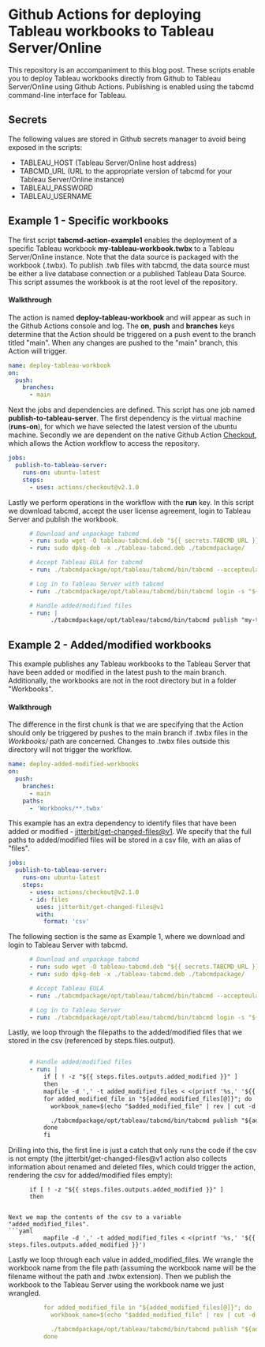 # Github Actions for deploying Tableau workbooks to Tableau Server/Online

This repository is an accompaniment to this blog post. These scripts enable you to deploy Tableau workbooks directly from Github to Tableau Server/Online using Github Actions. 
Publishing is enabled using the tabcmd command-line interface for Tableau. 

## Secrets

The following values are stored in Github secrets manager to avoid being exposed in the scripts:
- TABLEAU_HOST (Tableau Server/Online host address)
- TABCMD_URL (URL to the appropriate version of tabcmd for your Tableau Server/Online instance)
- TABLEAU_PASSWORD
- TABLEAU_USERNAME


## Example 1 - Specific workbooks

The first script <b>tabcmd-action-example1</b> enables the deployment of a specific Tableau workbook <b>my-tableau-workbook.twbx</b> to a Tableau Server/Online instance. Note that the data source is packaged with the workbook (.twbx). To publish .twb files with tabcmd, the data source must be either a live database connection or a published Tableau Data Source. This script assumes the workbook is at the root level of the repository.

#### Walkthrough
The action is named <b>deploy-tableau-workbook</b> and will appear as such in the Github Actions console and log. The <b>on</b>, <b>push</b> and <b>branches</b> keys determine that the Action should be triggered on a push event to the branch titled "main". When any changes are pushed to the "main" branch, this Action will trigger.

```yaml
name: deploy-tableau-workbook
on:
  push:
    branches:
      - main
```

Next the jobs and dependencies are defined. This script has one job named <b>publish-to-tableau-server</b>. The first dependency is the virtual machine (<b>runs-on</b>), for which we have selected the latest version of the ubuntu machine. Secondly we are dependent on the native Github Action [Checkout](https://github.com/actions/checkout), which allows the Action workflow to access the repository.

```yaml
jobs:
  publish-to-tableau-server:
    runs-on: ubuntu-latest
    steps:
      - uses: actions/checkout@v2.1.0

```

Lastly we perform operations in the workflow with the <b>run</b> key. In this script we download tabcmd, accept the user license agreement, login to Tableau Server and publish the workbook.

```yaml
      # Download and unpackage tabcmd
      - run: sudo wget -O tableau-tabcmd.deb "${{ secrets.TABCMD_URL }}"
      - run: sudo dpkg-deb -x ./tableau-tabcmd.deb ./tabcmdpackage/

      # Accept Tableau EULA for tabcmd
      - run: ./tabcmdpackage/opt/tableau/tabcmd/bin/tabcmd --accepteula

      # Log in to Tableau Server with tabcmd
      - run: ./tabcmdpackage/opt/tableau/tabcmd/bin/tabcmd login -s "${{ secrets.TABLEAU_HOST }}" -u "${{ secrets.TABLEAU_USERNAME }}" -p "${{ secrets.TABLEAU_PASSWORD }}"

      # Handle added/modified files
      - run: |
            ./tabcmdpackage/opt/tableau/tabcmd/bin/tabcmd publish "my-tableau-workbook.twbx" -n "My Tableau Workbook" --project "Github Actions Testing" --overwrite         
```



## Example 2 - Added/modified workbooks

This example publishes any Tableau workbooks to the Tableau Server that have been added or modified in the latest push to the main branch. Additionally, the workbooks are not in the root directory but in a folder "Workbooks".

#### Walkthrough
The difference in the first chunk is that we are specifying that the Action should only be triggered by pushes to the main branch if .twbx files in the _Workbooks/_ path are concerned. Changes to .twbx files outside this directory will not trigger the workflow.

```yaml
name: deploy-added-modified-workbooks
on:
  push:
    branches:
      - main
    paths:
      - 'Workbooks/**.twbx'
```

This example has an extra dependency to identify files that have been added or modified - [jitterbit/get-changed-files@v1](https://github.com/jitterbit/get-changed-files). We specify that the full paths to added/modified files will be stored in a csv file, with an alias of "files".

```yaml
jobs:
  publish-to-tableau-server:
    runs-on: ubuntu-latest
    steps:
      - uses: actions/checkout@v2.1.0
      - id: files
        uses: jitterbit/get-changed-files@v1
        with:
          format: 'csv'

```


The following section is the same as Example 1, where we download and login to Tableau Server with tabcmd.

```yaml
      # Download and unpackage tabcmd
      - run: sudo wget -O tableau-tabcmd.deb "${{ secrets.TABCMD_URL }}"
      - run: sudo dpkg-deb -x ./tableau-tabcmd.deb ./tabcmdpackage/

      # Accept Tableau EULA
      - run: ./tabcmdpackage/opt/tableau/tabcmd/bin/tabcmd --accepteula

      # Log in to Tableau Server
      - run: ./tabcmdpackage/opt/tableau/tabcmd/bin/tabcmd login -s "${{ secrets.TABLEAU_HOST }}" -u "${{ secrets.TABLEAU_USERNAME }}" -p "${{ secrets.TABLEAU_PASSWORD }}"

```

Lastly, we loop through the filepaths to the added/modified files that we stored in the csv (referenced by steps.files.output).

```yaml

      # Handle added/modified files
      - run: |
          if [ ! -z "${{ steps.files.outputs.added_modified }}" ]
          then
          mapfile -d ',' -t added_modified_files < <(printf '%s,' '${{ steps.files.outputs.added_modified }}')
          for added_modified_file in "${added_modified_files[@]}"; do
            workbook_name=$(echo "$added_modified_file" | rev | cut -d "/" -f 1 | rev)

            ./tabcmdpackage/opt/tableau/tabcmd/bin/tabcmd publish "${added_modified_file}" -n "$workbook_name" --project "My Project" --overwrite
          done
          fi


```


Drilling into this, the first line is just a catch that only runs the code if the csv is not empty (the jitterbit/get-changed-files@v1 action also collects information about renamed and deleted files, which could trigger the action, rendering the csv for added/modified files empty):

          if [ ! -z "${{ steps.files.outputs.added_modified }}" ]
          then
```

Next we map the contents of the csv to a variable "added_modified_files".
```yaml
          mapfile -d ',' -t added_modified_files < <(printf '%s,' '${{ steps.files.outputs.added_modified }}')
```

Lastly we loop through each value in added_modified_files. We wrangle the workbook name from the file path (assuming the workbook name will be the filename without the path and .twbx extension). Then we publish the workbook to the Tableau Server using the workbook name we just wrangled.

```yaml
		  for added_modified_file in "${added_modified_files[@]}"; do
            workbook_name=$(echo "$added_modified_file" | rev | cut -d "/" -f 1 | rev)

            ./tabcmdpackage/opt/tableau/tabcmd/bin/tabcmd publish "${added_modified_file}" -n "$workbook_name" --project "My Project" --overwrite
          done
```
